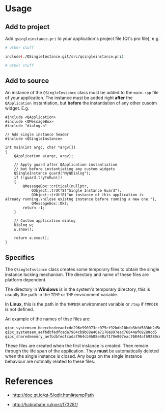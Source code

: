 # Usage

## Add to project

Add ```qsingleinstance.pri``` to your application's project file (Qt's pro file), e.g.

```bash
# other stuff

include(./QSingleInstance.git/src/qsingleinstance.pri)

# other stuff
```

## Add to source

An instance of the ```QSingleInstance``` class must be added to the ```main.cpp``` file of your application. The instance must be added right **after** the ```QApplication``` instantiation, but **before** the instantiation of any other cusotm widget. E.g.

```cplusplus
#include <QApplication>
#include <QMessageBox>
#include "dialog.h"

// Add single instance header
#include <QSingleInstance>

int main(int argc, char *argv[])
{
    QApplication a(argc, argv);

    // Apply guard after QApplication instantiation
    // but before instantiating any custom widgets
    QSingleInstance guard("MyQDialog");
    if (!guard.tryToRun())
    {
        QMessageBox::critical(nullptr,
            QObject::trUtf8("Single Instance Guard"),
            QObject::trUtf8("An instance of this application is already running.\nClose existng instance before running a new one."),
            QMessageBox::Ok);
        return -1;
    }

    // Custom application dialog
    Dialog w;
    w.show();
    
    return a.exec();
}
```


## Specifics

The ```QSingleInstance``` class creates some temporary files to obtain the single instance locking mechanism. The directory and name of these files are platform dependent. 

The directory in **Windows** is in the system's temporary directory, this is usually the path in the ```TEMP``` or ```TMP``` environment variable.

In **Linux**, this is the path in the ```TMPDIR``` environment variable or ```/tmp``` if ```TMPDIR``` is not defined.

An example of the names of thse files are:

```
qipc_systemsem_beeccbcdeeaefcde296e990973cc975cf92bdb10bdb3bfd583bb2d5d
qipc_systemsem_aefbdbfedfcada7964cb9b08e40a7170e807eac76844af69280cd5
qipc_sharedmemory_aefbdbfedfcada7964cb9b08e40a7170e807eac76844af69280cd5
```

These files are created when the first instance is created. Then remain through the life span of the application. They **must** be automatically deleted when the single instance is closed. Any bugs on the single instance behaviour are notmally related to these files.

# References

* <http://doc.qt.io/qt-5/qdir.html#tempPath>

* <http://habrahabr.ru/post/173281/>

